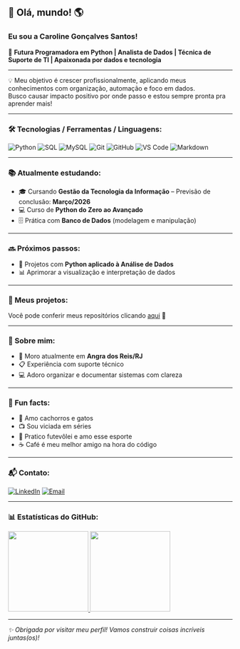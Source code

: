 ## 👋 Olá, mundo! 🌎  
### Eu sou a Caroline Gonçalves Santos!

🎯 **Futura Programadora em Python | Analista de Dados | Técnica de Suporte de TI | Apaixonada por dados e tecnologia**

---

💡 Meu objetivo é crescer profissionalmente, aplicando meus conhecimentos com organização, automação e foco em dados.  
Busco causar impacto positivo por onde passo e estou sempre pronta pra aprender mais!

---

### 🛠️ Tecnologias / Ferramentas / Linguagens:

![Python](https://img.shields.io/badge/Python-3776AB?style=for-the-badge&logo=python&logoColor=white)
![SQL](https://img.shields.io/badge/SQL-4479A1?style=for-the-badge&logo=postgresql&logoColor=white)
![MySQL](https://img.shields.io/badge/MySQL-00758F?style=for-the-badge&logo=mysql&logoColor=white)
![Git](https://img.shields.io/badge/Git-F05032?style=for-the-badge&logo=git&logoColor=white)
![GitHub](https://img.shields.io/badge/GitHub-000?style=for-the-badge&logo=github&logoColor=white)
![VS Code](https://img.shields.io/badge/VS%20Code-007ACC?style=for-the-badge&logo=visual-studio-code&logoColor=white)
![Markdown](https://img.shields.io/badge/Markdown-000000?style=for-the-badge&logo=markdown&logoColor=white)

---

### 📚 Atualmente estudando:
- 🎓 Cursando **Gestão da Tecnologia da Informação** – Previsão de conclusão: **Março/2026**
- 💻 Curso de **Python do Zero ao Avançado**
- 🗄️ Prática com **Banco de Dados** (modelagem e manipulação)

---

### 🔜 Próximos passos:
- 🚀 Projetos com **Python aplicado à Análise de Dados**
- 📊 Aprimorar a visualização e interpretação de dados

---

### 💼 Meus projetos:
Você pode conferir meus repositórios clicando [aqui](https://github.com/carolinesantosti?tab=repositories) 🚀

---

### 👤 Sobre mim:
- 📍 Moro atualmente em **Angra dos Reis/RJ**
- 📋 Experiência com suporte técnico
- 💻 Adoro organizar e documentar sistemas com clareza

---

### 🧠 Fun facts:
- 🐾 Amo cachorros e gatos
- 📺 Sou viciada em séries
- 🏐 Pratico futevôlei e amo esse esporte
- ☕ Café é meu melhor amigo na hora do código

---

### 📬 Contato:
[![LinkedIn](https://img.shields.io/badge/LinkedIn-0077B5?style=flat&logo=linkedin&logoColor=white)](https://www.linkedin.com/in/carolinesantosti/)
[![Email](https://img.shields.io/badge/Email-carolinegsantos34@gmail.com-D14836?style=flat&logo=gmail&logoColor=white)](mailto:carolinegsantos34@gmail.com)

---

### 📊 Estatísticas do GitHub:

<a href="https://github.com/carolinesantosti">
  <img height="180em" src="https://github-readme-stats.vercel.app/api?username=carolinesantosti&show_icons=true&theme=tokyonight&incluide_all_commits=true&count_private=true"/>
</a>  
<a href="https://github.com/carolinesantosti">    
  <img height="180em" src="https://github-readme-stats.vercel.app/api/top-langs/?username=carolinesantosti&layout=compact&langs_count=8&card_width=180&theme=tokyonight&incluide_all_commits=true&count_private=true"/>
</a>

      
---

_✨ Obrigada por visitar meu perfil! Vamos construir coisas incríveis juntas(os)!_
